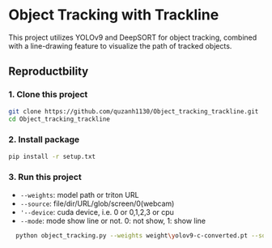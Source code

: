 # Object Tracking with Trackline
This project utilizes YOLOv9 and DeepSORT for object tracking, combined with a line-drawing feature to visualize the path of tracked objects.

## Reproductbility

### 1. Clone this project

```bash
git clone https://github.com/quzanh1130/Object_tracking_trackline.git
cd Object_tracking_trackline
```

### 2. Install package

```bash
pip install -r setup.txt
```

### 3. Run this project

- `--weights`: model path or triton URL
- `--source`: file/dir/URL/glob/screen/0(webcam)
- `'--device`: cuda device, i.e. 0 or 0,1,2,3 or cpu
- `--mode`: mode show line or not. 0: not show, 1: show line

``` bash
  python object_tracking.py --weights weight\yolov9-c-converted.pt --source data_ext/test.mp4 --device cuda --mode 1
```

